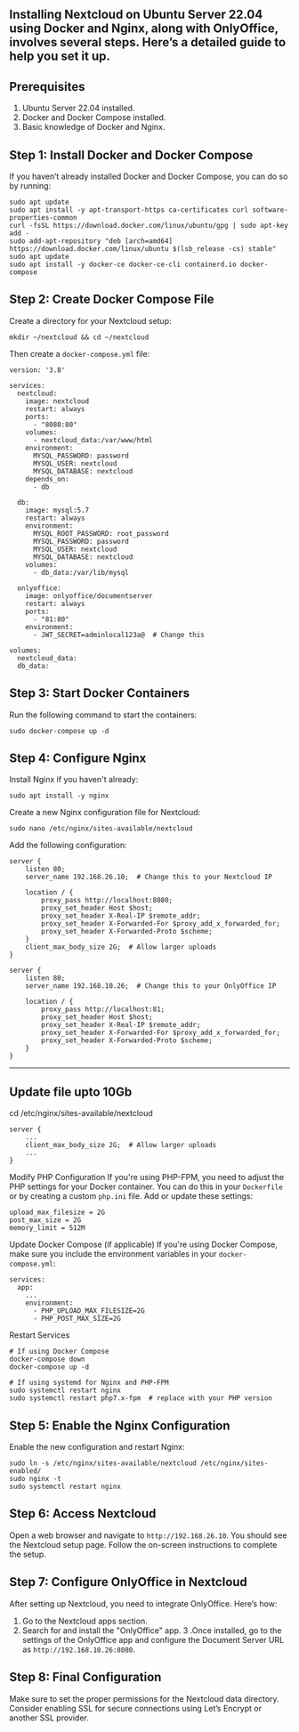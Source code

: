 Installing Nextcloud on Ubuntu Server 22.04 using Docker and Nginx, along with OnlyOffice, involves several steps. Here’s a detailed guide to help you set it up.
---
Prerequisites
----
1. Ubuntu Server 22.04 installed.
2. Docker and Docker Compose installed.
3. Basic knowledge of Docker and Nginx.

## Step 1: Install Docker and Docker Compose
If you haven’t already installed Docker and Docker Compose, you can do so by running:
```
sudo apt update
sudo apt install -y apt-transport-https ca-certificates curl software-properties-common
curl -fsSL https://download.docker.com/linux/ubuntu/gpg | sudo apt-key add -
sudo add-apt-repository "deb [arch=amd64] https://download.docker.com/linux/ubuntu $(lsb_release -cs) stable"
sudo apt update
sudo apt install -y docker-ce docker-ce-cli containerd.io docker-compose
```

## Step 2: Create Docker Compose File
Create a directory for your Nextcloud setup:
```
mkdir ~/nextcloud && cd ~/nextcloud
```

Then create a `docker-compose.yml` file:
```
version: '3.8'

services:
  nextcloud:
    image: nextcloud
    restart: always
    ports:
      - "8080:80"
    volumes:
      - nextcloud_data:/var/www/html
    environment:
      MYSQL_PASSWORD: password
      MYSQL_USER: nextcloud
      MYSQL_DATABASE: nextcloud
    depends_on:
      - db

  db:
    image: mysql:5.7
    restart: always
    environment:
      MYSQL_ROOT_PASSWORD: root_password
      MYSQL_PASSWORD: password
      MYSQL_USER: nextcloud
      MYSQL_DATABASE: nextcloud
    volumes:
      - db_data:/var/lib/mysql

  onlyoffice:
    image: onlyoffice/documentserver
    restart: always
    ports:
      - "81:80"
    environment:
      - JWT_SECRET=adminlocal123a@  # Change this

volumes:
  nextcloud_data:
  db_data:
```

## Step 3: Start Docker Containers
Run the following command to start the containers:
```
sudo docker-compose up -d
```

## Step 4: Configure Nginx
Install Nginx if you haven't already:
```
sudo apt install -y nginx
```

Create a new Nginx configuration file for Nextcloud:
```
sudo nano /etc/nginx/sites-available/nextcloud
```

Add the following configuration:
```
server {
    listen 80;
    server_name 192.168.26.10;  # Change this to your Nextcloud IP

    location / {
        proxy_pass http://localhost:8080;
        proxy_set_header Host $host;
        proxy_set_header X-Real-IP $remote_addr;
        proxy_set_header X-Forwarded-For $proxy_add_x_forwarded_for;
        proxy_set_header X-Forwarded-Proto $scheme;
    }
    client_max_body_size 2G;  # Allow larger uploads
}

server {
    listen 80;
    server_name 192.168.10.26;  # Change this to your OnlyOffice IP

    location / {
        proxy_pass http://localhost:81;
        proxy_set_header Host $host;
        proxy_set_header X-Real-IP $remote_addr;
        proxy_set_header X-Forwarded-For $proxy_add_x_forwarded_for;
        proxy_set_header X-Forwarded-Proto $scheme;
    }
}
```

---
Update file upto 10Gb
---

cd /etc/nginx/sites-available/nextcloud
```
server {
    ...
    client_max_body_size 2G;  # Allow larger uploads
    ...
}
```

Modify PHP Configuration
If you're using PHP-FPM, you need to adjust the PHP settings for your Docker container. 
You can do this in your `Dockerfile` or by creating a custom `php.ini` file. Add or update these settings:
```
upload_max_filesize = 2G
post_max_size = 2G
memory_limit = 512M
```

Update Docker Compose (if applicable)
If you're using Docker Compose, make sure you include the environment variables in your `docker-compose.yml`:
```
services:
  app:
    ...
    environment:
      - PHP_UPLOAD_MAX_FILESIZE=2G
      - PHP_POST_MAX_SIZE=2G
```

Restart Services
```
# If using Docker Compose
docker-compose down
docker-compose up -d

# If using systemd for Nginx and PHP-FPM
sudo systemctl restart nginx
sudo systemctl restart php7.x-fpm  # replace with your PHP version
```

## Step 5: Enable the Nginx Configuration
Enable the new configuration and restart Nginx:
```
sudo ln -s /etc/nginx/sites-available/nextcloud /etc/nginx/sites-enabled/
sudo nginx -t
sudo systemctl restart nginx
```

## Step 6: Access Nextcloud
Open a web browser and navigate to `http://192.168.26.10`. You should see the Nextcloud setup page. Follow the on-screen instructions to complete the setup.

## Step 7: Configure OnlyOffice in Nextcloud
After setting up Nextcloud, you need to integrate OnlyOffice. Here’s how:

1. Go to the Nextcloud apps section.
2. Search for and install the "OnlyOffice" app.
3 .Once installed, go to the settings of the OnlyOffice app and configure the Document Server URL as `http://192.168.10.26:8080`.

## Step 8: Final Configuration
Make sure to set the proper permissions for the Nextcloud data directory.
Consider enabling SSL for secure connections using Let’s Encrypt or another SSL provider.








